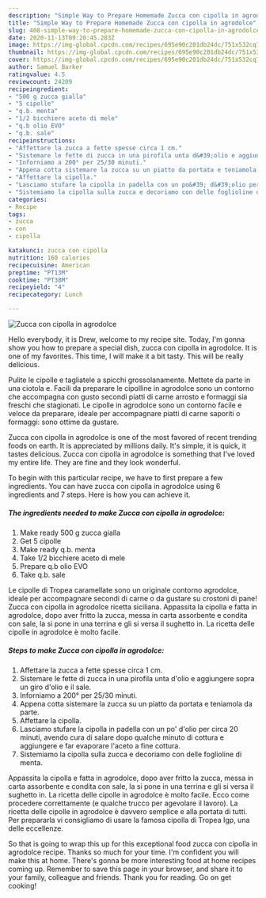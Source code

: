 ```yaml
---
description: "Simple Way to Prepare Homemade Zucca con cipolla in agrodolce"
title: "Simple Way to Prepare Homemade Zucca con cipolla in agrodolce"
slug: 408-simple-way-to-prepare-homemade-zucca-con-cipolla-in-agrodolce
date: 2020-11-13T09:20:45.283Z
image: https://img-global.cpcdn.com/recipes/695e90c201db24dc/751x532cq70/zucca-con-cipolla-in-agrodolce-recipe-main-photo.jpg
thumbnail: https://img-global.cpcdn.com/recipes/695e90c201db24dc/751x532cq70/zucca-con-cipolla-in-agrodolce-recipe-main-photo.jpg
cover: https://img-global.cpcdn.com/recipes/695e90c201db24dc/751x532cq70/zucca-con-cipolla-in-agrodolce-recipe-main-photo.jpg
author: Samuel Barker
ratingvalue: 4.5
reviewcount: 24209
recipeingredient:
- "500 g zucca gialla"
- "5 cipolle"
- "q.b. menta"
- "1/2 bicchiere aceto di mele"
- "q.b olio EVO"
- "q.b. sale"
recipeinstructions:
- "Affettare la zucca a fette spesse circa 1 cm."
- "Sistemare le fette di zucca in una pirofila unta d&#39;olio e aggiungere sopra un giro d&#39;olio e il sale."
- "Inforniamo a 200° per 25/30 minuti."
- "Appena cotta sistemare la zucca su un piatto da portata e teniamola da parte."
- "Affettare la cipolla."
- "Lasciamo stufare la cipolla in padella con un po&#39; d&#39;olio per circa 20 minuti, avendo cura di salare dopo qualche minuto di cottura e aggiungere e far evaporare l&#39;aceto a fine cottura."
- "Sistemiamo la cipolla sulla zucca e decoriamo con delle foglioline di menta."
categories:
- Recipe
tags:
- zucca
- con
- cipolla

katakunci: zucca con cipolla 
nutrition: 160 calories
recipecuisine: American
preptime: "PT13M"
cooktime: "PT38M"
recipeyield: "4"
recipecategory: Lunch

---
```



![Zucca con cipolla in agrodolce](https://img-global.cpcdn.com/recipes/695e90c201db24dc/751x532cq70/zucca-con-cipolla-in-agrodolce-recipe-main-photo.jpg)

Hello everybody, it is Drew, welcome to my recipe site. Today, I'm gonna show you how to prepare a special dish, zucca con cipolla in agrodolce. It is one of my favorites. This time, I will make it a bit tasty. This will be really delicious.

Pulite le cipolle e tagliatele a spicchi grossolanamente. Mettete da parte in una ciotola e. Facili da preparare le cipolline in agrodolce sono un contorno che accompagna con gusto secondi piatti di carne arrosto e formaggi sia freschi che stagionati. Le cipolle in agrodolce sono un contorno facile e veloce da preparare, ideale per accompagnare piatti di carne saporiti o formaggi: sono ottime da gustare.

Zucca con cipolla in agrodolce is one of the most favored of recent trending foods on earth. It is appreciated by millions daily. It's simple, it is quick, it tastes delicious. Zucca con cipolla in agrodolce is something that I've loved my entire life. They are fine and they look wonderful.


To begin with this particular recipe, we have to first prepare a few ingredients. You can have zucca con cipolla in agrodolce using 6 ingredients and 7 steps. Here is how you can achieve it.

<!--inarticleads1-->

##### The ingredients needed to make Zucca con cipolla in agrodolce:

1. Make ready 500 g zucca gialla
1. Get 5 cipolle
1. Make ready q.b. menta
1. Take 1/2 bicchiere aceto di mele
1. Prepare q.b olio EVO
1. Take q.b. sale


Le cipolle di Tropea caramellate sono un originale contorno agrodolce, ideale per accompagnare secondi di carne o da gustare su crostoni di pane! Zucca con cipolla in agrodolce ricetta siciliana. Appassita la cipolla e fatta in agrodolce, dopo aver fritto la zucca, messa in carta assorbente e condita con sale, la si pone in una terrina e gli si versa il sughetto in. La ricetta delle cipolle in agrodolce è molto facile. 

<!--inarticleads2-->

##### Steps to make Zucca con cipolla in agrodolce:

1. Affettare la zucca a fette spesse circa 1 cm.
1. Sistemare le fette di zucca in una pirofila unta d&#39;olio e aggiungere sopra un giro d&#39;olio e il sale.
1. Inforniamo a 200° per 25/30 minuti.
1. Appena cotta sistemare la zucca su un piatto da portata e teniamola da parte.
1. Affettare la cipolla.
1. Lasciamo stufare la cipolla in padella con un po&#39; d&#39;olio per circa 20 minuti, avendo cura di salare dopo qualche minuto di cottura e aggiungere e far evaporare l&#39;aceto a fine cottura.
1. Sistemiamo la cipolla sulla zucca e decoriamo con delle foglioline di menta.


Appassita la cipolla e fatta in agrodolce, dopo aver fritto la zucca, messa in carta assorbente e condita con sale, la si pone in una terrina e gli si versa il sughetto in. La ricetta delle cipolle in agrodolce è molto facile. Ecco come procedere correttamente (e qualche trucco per agevolare il lavoro). La ricetta delle cipolle in agrodolce è davvero semplice e alla portata di tutti. Per prepararla vi consigliamo di usare la famosa cipolla di Tropea Igp, una delle eccellenze. 

So that is going to wrap this up for this exceptional food zucca con cipolla in agrodolce recipe. Thanks so much for your time. I'm confident you will make this at home. There's gonna be more interesting food at home recipes coming up. Remember to save this page in your browser, and share it to your family, colleague and friends. Thank you for reading. Go on get cooking!
